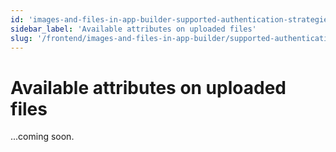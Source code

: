 ```yaml
---
id: 'images-and-files-in-app-builder-supported-authentication-strategies-available-attributes-on-uploaded-files'
sidebar_label: 'Available attributes on uploaded files'
slug: '/frontend/images-and-files-in-app-builder/supported-authentication-strategies/available-attributes-on-uploaded-files'
---
```


# Available attributes on uploaded files

...coming soon.
